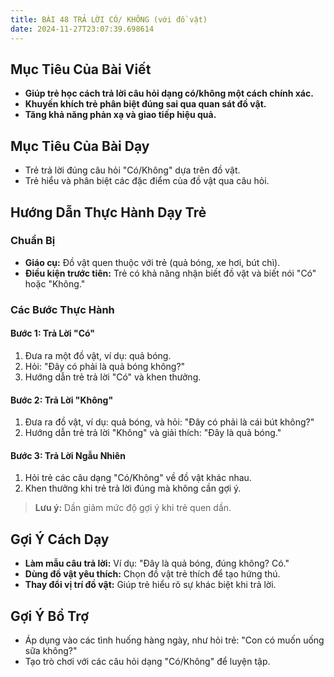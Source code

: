 ```yaml
---
title: BÀI 48 TRẢ LỜI CÓ/ KHÔNG (với đồ vật)
date: 2024-11-27T23:07:39.698614
---
```


## Mục Tiêu Của Bài Viết
- **Giúp trẻ học cách trả lời câu hỏi dạng có/không một cách chính xác.**
- **Khuyến khích trẻ phân biệt đúng sai qua quan sát đồ vật.**
- **Tăng khả năng phản xạ và giao tiếp hiệu quả.**

## Mục Tiêu Của Bài Dạy
- Trẻ trả lời đúng câu hỏi "Có/Không" dựa trên đồ vật.
- Trẻ hiểu và phân biệt các đặc điểm của đồ vật qua câu hỏi.

## Hướng Dẫn Thực Hành Dạy Trẻ

### Chuẩn Bị
- **Giáo cụ:** Đồ vật quen thuộc với trẻ (quả bóng, xe hơi, bút chì).
- **Điều kiện trước tiên:** Trẻ có khả năng nhận biết đồ vật và biết nói "Có" hoặc "Không."

### Các Bước Thực Hành
#### Bước 1: Trả Lời "Có"
1. Đưa ra một đồ vật, ví dụ: quả bóng.
2. Hỏi: "Đây có phải là quả bóng không?"
3. Hướng dẫn trẻ trả lời "Có" và khen thưởng.

#### Bước 2: Trả Lời "Không"
1. Đưa ra đồ vật, ví dụ: quả bóng, và hỏi: "Đây có phải là cái bút không?"
2. Hướng dẫn trẻ trả lời "Không" và giải thích: "Đây là quả bóng."

#### Bước 3: Trả Lời Ngẫu Nhiên
1. Hỏi trẻ các câu dạng "Có/Không" về đồ vật khác nhau.
2. Khen thưởng khi trẻ trả lời đúng mà không cần gợi ý.

> **Lưu ý:** Dần giảm mức độ gợi ý khi trẻ quen dần.

## Gợi Ý Cách Dạy
- **Làm mẫu câu trả lời:** Ví dụ: "Đây là quả bóng, đúng không? Có."
- **Dùng đồ vật yêu thích:** Chọn đồ vật trẻ thích để tạo hứng thú.
- **Thay đổi vị trí đồ vật:** Giúp trẻ hiểu rõ sự khác biệt khi trả lời.

## Gợi Ý Bổ Trợ
- Áp dụng vào các tình huống hàng ngày, như hỏi trẻ: "Con có muốn uống sữa không?"
- Tạo trò chơi với các câu hỏi dạng "Có/Không" để luyện tập.
